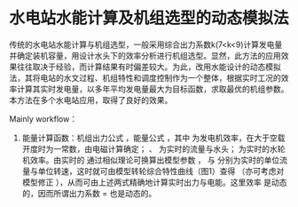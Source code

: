 # 水电站水能计算及机组选型的动态模拟法
传统的水电站水能计算与机组选型，一般采用综合出力系数k(7<k<9)计算发电量并确定装机容量，用设计水头下的效率分析进行机组选型。显然，此方法的应用效果往往取决于经验，而计算结果有时偏差较大。为此，改用水能设计的动态模拟法，其将电站的水文过程、机组特性和调度控制作为一个整体，根据实时工况的效率计算其实时发电量，以多年平均发电量最大为目标函数，求取最优的机组参数。本方法在多个水电站应用，取得了良好的效果。

Mainly workflow：
1. 能量计算函数：机组出力公式 ，能量公式 ，其中 为发电机效率，在大于空载开度时为一常数，由电磁计算确定； 、 为实时的流量与水头； 为实时的水轮机效率。由实时的 通过相似理论可换算出模型参数 ， 与 分别为实时的单位流量与单位转速，这时就可由模型转轮综合特性曲线（图1）查得 （亦可考虑对模型修正 ），从而可由上述两式精确地计算实时出力与电能。这里效率 是动态的，因而所谓出力系数 = 也是动态的。 
